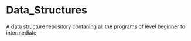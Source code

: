 # Data_Structures
A data structure repository contaning all the programs of level beginner to intermediate 
